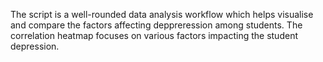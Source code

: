 The script is a well-rounded data analysis workflow which helps visualise and compare the factors affecting deppreression among students. The correlation heatmap focuses on various factors impacting the student depression.
